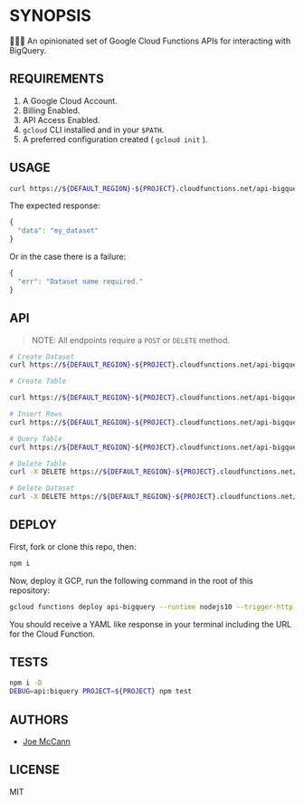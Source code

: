 # SYNOPSIS

🕵🏼‍♀️ An opinionated set of Google Cloud Functions APIs for interacting with BigQuery.

## REQUIREMENTS

1. A Google Cloud Account.
2. Billing Enabled.
3. API Access Enabled.
4. `gcloud` CLI installed and in your `$PATH`.
5. A preferred configuration created ( `gcloud init` ).

## USAGE

```sh
curl https://${DEFAULT_REGION}-${PROJECT}.cloudfunctions.net/api-bigquery --data '{"dataset": "my_dataset"}' -H "Content-Type: application/json"
```

The expected response:

```js
{
  "data": "my_dataset"
}
```

Or in the case there is a failure:

```js
{
  "err": "Dataset name required."
}
```

## API

> NOTE: All endpoints require a `POST` or `DELETE` method.

```sh
# Create Dataset
curl https://${DEFAULT_REGION}-${PROJECT}.cloudfunctions.net/api-bigquery --data '{"dataset": "my_dataset"}' -H "Content-Type: application/json"

# Create Table

curl https://${DEFAULT_REGION}-${PROJECT}.cloudfunctions.net/api-bigquery --data '{"dataset": "my_dataset", "tableName": "my_table", "create": {"options": { "schema": "Name:string, Age:integer, Weight:float, IsTall:boolean", "location": "US" }}}' -H "Content-Type: application/json"

# Insert Rows
curl https://${DEFAULT_REGION}-${PROJECT}.cloudfunctions.net/api-bigquery --data '{"dataset": "my_dataset", "tableName": "my_table", "insert": true, "rows": [{"Name": "Joe", "Age": 99, "Weight": 200, "IsTall": true}]}' -H "Content-Type: application/json"

# Query Table
curl https://${DEFAULT_REGION}-${PROJECT}.cloudfunctions.net/api-bigquery --data '{"dataset": "my_dataset", "tableName": "my_table", "runQuery": {"options": {"query": "SELECT * FROM `${PROJECT}.my_dataset.my_table` WHERE weight > 50 LIMIT 20;", "location": "US"}}}' -H "Content-Type: application/json"

# Delete Table
curl -X DELETE https://${DEFAULT_REGION}-${PROJECT}.cloudfunctions.net/api-bigquery?dataset=my_dataset&tableName=my_table

# Delete Dataset
curl -X DELETE https://${DEFAULT_REGION}-${PROJECT}.cloudfunctions.net/api-bigquery?dataset=my_dataset
```

## DEPLOY

First, fork or clone this repo, then:

```sh
npm i
```

Now, deploy it GCP, run the following command in the root of this repository:

```sh
gcloud functions deploy api-bigquery --runtime nodejs10 --trigger-http --memory 128MB
```

You should receive a YAML like response in your terminal including the URL for the Cloud Function.

## TESTS

```sh
npm i -D
DEBUG=api:biquery PROJECT=${PROJECT} npm test
```

## AUTHORS

- [Joe McCann](https://twitter.com/joemccann)

## LICENSE

MIT